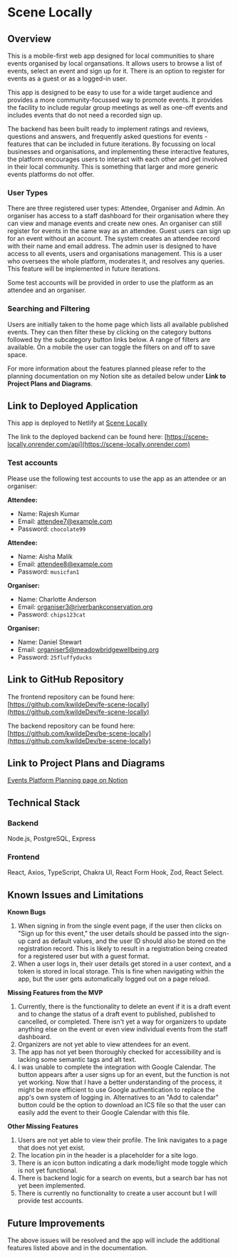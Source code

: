 # Scene Locally

## Overview

This is a mobile-first web app designed for local communities to share events organised by local organsations. It allows users to browse a list of events, select an event and sign up for it. There is an option to register for events as a guest or as a logged-in user.

This app is designed to be easy to use for a wide target audience and provides a more community-focussed way to promote events. It provides the facility to include regular group meetings as well as one-off events and includes events that do not need a recorded sign up.

The backend has been built ready to implement ratings and reviews, questions and answers, and frequently asked questions for events - features that can be included in future iterations. By focussing on local businesses and organisations, and implementing these interactive features, the platform encourages users to interact with each other and get involved in their local community. This is something that larger and more generic events platforms do not offer.

### User Types

There are three registered user types: Attendee, Organiser and Admin. An organiser has access to a staff dashboard for their organisation where they can view and manage events and create new ones. An organiser can still register for events in the same way as an attendee. Guest users can sign up for an event without an account. The system creates an attendee record with their name and email address.
The admin user is designed to have access to all events, users and organisations management. This is a user who oversees the whole platform, moderates it, and resolves any queries. This feature will be implemented in future iterations.

Some test accounts will be provided in order to use the platform as an attendee and an organiser.

### Searching and Filtering

Users are initially taken to the home page which lists all available published events. They can then filter these by clicking on the category buttons followed by the subcategory button links below. A range of filters are available. On a mobile the user can toggle the filters on and off to save space.

For more information about the features planned please refer to the planning documentation on my Notion site as detailed below under **Link to Project Plans and Diagrams**.


## Link to Deployed Application

This app is deployed to Netlify at [Scene Locally](https://scene-locally.netlify.app/)

The link to the deployed backend can be found here:
[https://scene-locally.onrender.com/api](https://scene-locally.onrender.com)


### Test accounts

Please use the following test accounts to use the app as an attendee or an organiser:

**Attendee:**
* Name: Rajesh Kumar 
* Email: attendee7@example.com
* Password: `chocolate99`

**Attendee:**
* Name: Aisha Malik
* Email: attendee8@example.com
* Password: `musicfan1`

**Organiser:**
* Name: Charlotte Anderson
* Email: organiser3@riverbankconservation.org
* Password: `chips123cat`

**Organiser:**
* Name: Daniel Stewart
* Email: organiser5@meadowbridgewellbeing.org
* Password: `25fluffyducks`

## Link to GitHub Repository

The frontend repository can be found here:
[https://github.com/kwildeDev/fe-scene-locally](https://github.com/kwildeDev/fe-scene-locally)

The backend repository can be found here:
[https://github.com/kwildeDev/be-scene-locally](https://github.com/kwildeDev/be-scene-locally)

## Link to Project Plans and Diagrams

[Events Platform Planning page on Notion](https://intelligent-violin-296.notion.site/ebd/1ebd5a94b8fe80d2a9ccdbd91ffd2c34)

## Technical Stack

### Backend

Node.js, PostgreSQL, Express

### Frontend

React, Axios, TypeScript, Chakra UI, React Form Hook, Zod, React Select.

## Known Issues and Limitations

**Known Bugs**

1.  When signing in from the single event page, if the user then clicks on "Sign up for this event," the user details should be passed into the sign-up card as default values, and the user ID should also be stored on the registration record. This is likely to result in a registration being created for a registered user but with a guest format.
2.  When a user logs in, their user details get stored in a user context, and a token is stored in local storage. This is fine when navigating within the app, but the user gets automatically logged out on a page reload.

**Missing Features from the MVP**

1.  Currently, there is the functionality to delete an event if it is a draft event and to change the status of a draft event to published, published to cancelled, or completed. There isn't yet a way for organizers to update anything else on the event or even view individual events from the staff dashboard.
2.  Organizers are not yet able to view attendees for an event.
3.  The app has not yet been thoroughly checked for accessibility and is lacking some semantic tags and alt text.
4.  I was unable to complete the integration with Google Calendar. The button appears after a user signs up for an event, but the function is not yet working. Now that I have a better understanding of the process, it might be more efficient to use Google authentication to replace the app's own system of logging in. Alternatives to an "Add to calendar" button could be the option to download an ICS file so that the user can easily add the event to their Google Calendar with this file.

**Other Missing Features**

1.  Users are not yet able to view their profile. The link navigates to a page that does not yet exist.
2.  The location pin in the header is a placeholder for a site logo.
3.  There is an icon button indicating a dark mode/light mode toggle which is not yet functional.
4.  There is backend logic for a search on events, but a search bar has not yet been implemented.
5.  There is currently no functionality to create a user account but I will provide test accounts.

## Future Improvements

The above issues will be resolved and the app will include the additional features listed above and in the documentation.
